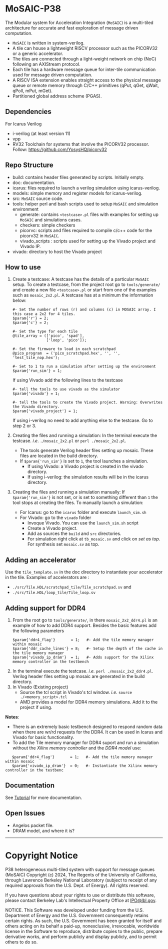# MoSAIC-P38
The Modular system for Acceleration Integration (`MoSAIC`) is a multi-tiled architecture for accurate and fast exploration of message driven computation.

- `MoSAIC` is written in system-verilog.
- A tile can house a lightweight RISCV processor such as the PICORV32 or a generic accelerator. 
- The tiles are connected through a light-weight network on chip (NoC) following an AXIStream protocol. 
- Each tile has a hardware message queue for inter-tile communication used for message driven computation. 
- A RISCV ISA extension enables straight access to the physical message queue or remote memory through C/C++ primitives (qPut, qGet, qWait, qPoll, mPut, mGet).
- Partitioned global address scheme (PGAS).

## Dependencies
For Icarus Verilog 
- i-verilog (at least version 11)
- vpp
- RV32 Toolchain for systems that involve the PICORV32 processor. Follow: https://github.com/YosysHQ/picorv32

## Repo Structure

- build: contains header files generated by scripts. Initially empty.
- doc: documentation. 
- icarus: files required to launch a verilog simulation using icarus-verilog.
- models: simple memory and register models for icarus-verilog.
- src: `MoSAIC` source code. 
- tools: helper perl and bash scripts used to setup `MoSAIC` and simulation environment 
  - generate: contains `<testcase>.pl` files with examples for setting up `MoSAIC` and simulations cases. 
  - checkers: simple checkers
  - picorvc: scripts and files required to compile c/c++ code for the picorv32 in `MoSAIC`.
  - vivado_scripts : scripts used for setting up the Vivado project and Vivado IP.
- vivado: directory to host the Vivado project

## How to use

1. Create a testcase:
   A testcase has the details of a particular `MoSAIC` setup. To create a testcase, from the project root go to `tools/generate/` and create a new file `<testcase>.pl` or start from one of the examples such as `mosaic_2x2.pl`. A testcase has at a minimum the information below:
   ```
   #- Set the number of rows (r) and columns (c) in MOSAIC array. I this case a 2x2 for 4 tiles.
   $param{'r'} = 2;
   $param{'c'} = 2;
   
   #- Set the type for each tile
   @tile_array = (['pico', 'spad'],
                  ['loop', 'pico']);
   
   #- Set the firmware to load in each scratchpad
   @pico_program  = ('pico_scratchpad.hex', '', '', 'test_tile_nop.hex');

   #- Set to 1 to run a simulation after setting up the environment
   $param{'run_sim'} = 1;
   ```
   
   If using Vivado add the following lines to the testcase
   
   ```
   #- tell the tools to use vivado as the simulator
   $param{'vivado'} = 1;

   #- tell the tools to create the Vivado project. Warning: Overwrites the Vivado directory.
   $param{'vivado_project'} = 1;
   ```

   If using i-verilog no need to add anything else to the testcase. Go to step 2 or 3.

2. Creating the files and running a simulation:
   In the terminal execute the testcase. *i.e*. `./mosaic_2x2.pl` or `perl ./mosaic_2x2.pl`.
   - The tools generate Verilog header files setting up mosaic. These files are located in the build directory.
   - If `$param{'run_sim'}` is set to `1`, the tool launches a simulation.
     - If using Vivado: a Vivado project is created in the vivado directory.
     - If using i-verilog: the simulation results will be in the icarus directory.

3. Creating the files and running a simulation manually:
   If `$param{'run_sim'}` is not set, or is set to something different than `1` the tool stops at creating the files. To manually launch a simulation:
      - For Icarus: go to the `icarus` folder and execute `launch_sim.sh`
      - For Vivado: go to the `vivado` folder
        - Invoque Vivado. You can use the `launch_sim.sh` script 
        - Create a Vivado project.
        - Add as sources the `build` and `src` directories.
        - For simulation right click at `tb_mosaic.sv` and click on *set as top*. For synthesis set `mosaic.sv` as top.

## Adding an accelerator

Use the `tile_template.sv` in the doc directory to instantiate your accelerator in the tile. Examples of accelerators are : 
- `./src/Tile.HDL/scratchpad_tile/Tile_scratchpad.sv` and 
- `./src/Tile.HDL/loop_tile/Tile_loop.sv`

## Adding support for DDR4

1. From the root go to `tools/generate/`, in there `mosaic_2x2_ddr4.pl` is an example of how to add DDR4 support. Besides the basic features add the following parameters 
      ```
      $param{'ddr4_flag'}       = 1;   #- Add the tile memory manager within mosaic
      $param{'ddr_cache_lines'} = 8;   #- Setup the depth of the cache in the tile memory manager
      $param{'vivado_ip_dram'}  = 1;   #- Adds support for the Xilinx memory controller in the testbench 
      ```
2. In the terminal execute the testcase. *i.e.* `perl ./mosaic_2x2_ddr4.pl`. Verilog header files setting up mosaic are generated in the build directory.
3. In Vivado (Existing project)
    - Source the tcl script in Vivado's tcl window. *i.e.* `source ./<memory_script>.tcl`
    - AMD provides a model for DDR4 memory simulations. Add it to the project if using. 

**Notes**:
- There is an extremely basic testbench designed to respond random data when there are wr/rd requests for the DDR4. It can be used in Icarus and Vivado for basic functionality.  
- To add the Tile memory manager for DDR4 suport and run a simulation without the *Xilinx memory controller* and the *DDR4 model* use:

```
   $param{'ddr4_flag'}       = 1;   #- Add the tile memory manager within mosaic
   $param{'vivado_ip_dram'}  = 0;   #- Instantiate the Xilinx memory controller in the testbenc 
```
## Documentation
See [Tutorial](https://github.com/PatriGonzalez/P38_Mosaic/tree/mosaic_april2023/mosaic_4k/doc) for more documentation.

## Open Issues
- Angelos packet file.
- DRAM model, and where it is?

****************************
# Copyright Notice

P38 heterogeneous multi-tiled system with support for message queues (MoSAIC) Copyright (c) 2024, The Regents of the University of California, 
through Lawrence Berkeley National Laboratory (subject to receipt of
any required approvals from the U.S. Dept. of Energy). All rights reserved.

If you have questions about your rights to use or distribute this software,
please contact Berkeley Lab's Intellectual Property Office at
IPO@lbl.gov.

NOTICE.  This Software was developed under funding from the U.S. Department
of Energy and the U.S. Government consequently retains certain rights.  As
such, the U.S. Government has been granted for itself and others acting on
its behalf a paid-up, nonexclusive, irrevocable, worldwide license in the
Software to reproduce, distribute copies to the public, prepare derivative 
works, and perform publicly and display publicly, and to permit others to do so.



